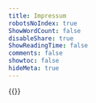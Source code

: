 ```yaml
---
title: Impressum
robotsNoIndex: true
ShowWordCount: false
disableShare: true
ShowReadingTime: false
comments: false
showtoc: false
hideMeta: true
---
```

<!-- this is defined in layouts/shortcode/impressum-text.html -->
{{<impressum-text>}}
